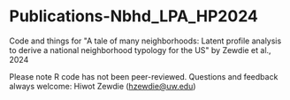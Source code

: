 # Publications-Nbhd_LPA_HP2024
Code and things for "A tale of many neighborhoods: Latent profile analysis to derive a national neighborhood typology for the US" by Zewdie et al., 2024

Please note R code has not been peer-reviewed. Questions and feedback always welcome: Hiwot Zewdie (hzewdie@uw.edu)
